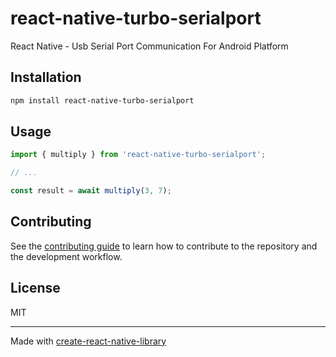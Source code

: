 # react-native-turbo-serialport

React Native - Usb Serial Port Communication For Android Platform

## Installation

```sh
npm install react-native-turbo-serialport
```

## Usage

```js
import { multiply } from 'react-native-turbo-serialport';

// ...

const result = await multiply(3, 7);
```

## Contributing

See the [contributing guide](CONTRIBUTING.md) to learn how to contribute to the repository and the development workflow.

## License

MIT

---

Made with [create-react-native-library](https://github.com/callstack/react-native-builder-bob)
